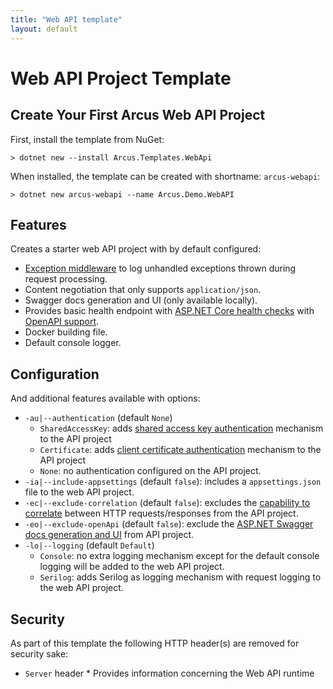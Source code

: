 ```yaml
---
title: "Web API template"
layout: default
---
```


# Web API Project Template

## Create Your First Arcus Web API Project

First, install the template from NuGet:

```shell
> dotnet new --install Arcus.Templates.WebApi
```

When installed, the template can be created with shortname: `arcus-webapi`:

```shell
> dotnet new arcus-webapi --name Arcus.Demo.WebAPI
```


## Features

Creates a starter web API project with by default configured:
* [Exception middleware](https://webapi.arcus-azure.net/features/logging) to log unhandled exceptions thrown during request processing.
* Content negotiation that only supports `application/json`.
* Swagger docs generation and UI (only available locally).
* Provides basic health endpoint with [ASP.NET Core health checks](https://docs.microsoft.com/en-us/aspnet/core/host-and-deploy/health-checks?view=aspnetcore-2.2) with [OpenAPI support](https://www.codit.eu/blog/documenting-asp-net-core-health-checks-with-openapi/).
* Docker building file.
* Default console logger.

## Configuration

And additional features available with options:
* `-au|--authentication` (default `None`)
  * `SharedAccessKey`: adds [shared access key authentication](https://webapi.arcus-azure.net/features/security/auth/shared-access-key) mechanism to the API project
  * `Certificate`: adds [client certificate authentication](https://webapi.arcus-azure.net/features/security/auth/certificate) mechanism to the API project
  * `None`: no authentication configured on the API project.
* `-ia|--include-appsettings` (default `false`): includes a `appsettings.json` file to the web API project.
* `-ec|--exclude-correlation` (default `false`): excludes the [capability to correlate](https://webapi.arcus-azure.net/features/correlation) between HTTP requests/responses from the API project.
* `-eo|--exclude-openApi` (default `false`): exclude the [ASP.NET Swagger docs generation and UI](https://docs.microsoft.com/en-us/aspnet/core/tutorials/getting-started-with-swashbuckle?view=aspnetcore-3.1&tabs=visual-studio) from API project.
* `-lo|--logging` (default `Default`)
  * `Console`: no extra logging mechanism except for the default console logging will be added to the web API project.
  * `Serilog`: adds Serilog as logging mechanism with request logging to the web API project.

## Security
As part of this template the following HTTP header(s) are removed for security sake:
* `Server` header * Provides information concerning the Web API runtime
